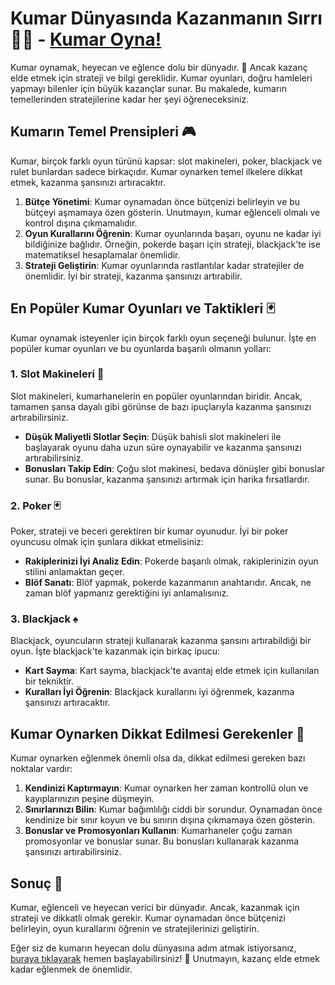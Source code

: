 # Kumar Dünyasında Kazanmanın Sırrı 💸🎰 - [Kumar Oyna!](https://casinotr.link/gWCRZ4)

Kumar oynamak, heyecan ve eğlence dolu bir dünyadır. 🎲 Ancak kazanç elde etmek için strateji ve bilgi gereklidir. Kumar oyunları, doğru hamleleri yapmayı bilenler için büyük kazançlar sunar. Bu makalede, kumarın temellerinden stratejilerine kadar her şeyi öğreneceksiniz. 

## Kumarın Temel Prensipleri 🎮

Kumar, birçok farklı oyun türünü kapsar: slot makineleri, poker, blackjack ve rulet bunlardan sadece birkaçıdır. Kumar oynarken temel ilkelere dikkat etmek, kazanma şansınızı artıracaktır.

1. **Bütçe Yönetimi**: Kumar oynamadan önce bütçenizi belirleyin ve bu bütçeyi aşmamaya özen gösterin. Unutmayın, kumar eğlenceli olmalı ve kontrol dışına çıkmamalıdır.
2. **Oyun Kurallarını Öğrenin**: Kumar oyunlarında başarı, oyunu ne kadar iyi bildiğinize bağlıdır. Örneğin, pokerde başarı için strateji, blackjack'te ise matematiksel hesaplamalar önemlidir.
3. **Strateji Geliştirin**: Kumar oyunlarında rastlantılar kadar stratejiler de önemlidir. İyi bir strateji, kazanma şansınızı artırabilir.

## En Popüler Kumar Oyunları ve Taktikleri 🃏

Kumar oynamak isteyenler için birçok farklı oyun seçeneği bulunur. İşte en popüler kumar oyunları ve bu oyunlarda başarılı olmanın yolları:

### 1. Slot Makineleri 🎰

Slot makineleri, kumarhanelerin en popüler oyunlarından biridir. Ancak, tamamen şansa dayalı gibi görünse de bazı ipuçlarıyla kazanma şansınızı artırabilirsiniz.

- **Düşük Maliyetli Slotlar Seçin**: Düşük bahisli slot makineleri ile başlayarak oyunu daha uzun süre oynayabilir ve kazanma şansınızı artırabilirsiniz.
- **Bonusları Takip Edin**: Çoğu slot makinesi, bedava dönüşler gibi bonuslar sunar. Bu bonuslar, kazanma şansınızı artırmak için harika fırsatlardır.

### 2. Poker 🃏

Poker, strateji ve beceri gerektiren bir kumar oyunudur. İyi bir poker oyuncusu olmak için şunlara dikkat etmelisiniz:

- **Rakiplerinizi İyi Analiz Edin**: Pokerde başarılı olmak, rakiplerinizin oyun stilini anlamaktan geçer. 
- **Blöf Sanatı**: Blöf yapmak, pokerde kazanmanın anahtarıdır. Ancak, ne zaman blöf yapmanız gerektiğini iyi anlamalısınız.

### 3. Blackjack ♠️

Blackjack, oyuncuların strateji kullanarak kazanma şansını artırabildiği bir oyun. İşte blackjack'te kazanmak için birkaç ipucu:

- **Kart Sayma**: Kart sayma, blackjack'te avantaj elde etmek için kullanılan bir tekniktir.
- **Kuralları İyi Öğrenin**: Blackjack kurallarını iyi öğrenmek, kazanma şansınızı artıracaktır. 

## Kumar Oynarken Dikkat Edilmesi Gerekenler 🚨

Kumar oynarken eğlenmek önemli olsa da, dikkat edilmesi gereken bazı noktalar vardır:

1. **Kendinizi Kaptırmayın**: Kumar oynarken her zaman kontrollü olun ve kayıplarınızın peşine düşmeyin.
2. **Sınırlarınızı Bilin**: Kumar bağımlılığı ciddi bir sorundur. Oynamadan önce kendinize bir sınır koyun ve bu sınırın dışına çıkmamaya özen gösterin.
3. **Bonuslar ve Promosyonları Kullanın**: Kumarhaneler çoğu zaman promosyonlar ve bonuslar sunar. Bu bonusları kullanarak kazanma şansınızı artırabilirsiniz.

## Sonuç 🎯

Kumar, eğlenceli ve heyecan verici bir dünyadır. Ancak, kazanmak için strateji ve dikkatli olmak gerekir. Kumar oynamadan önce bütçenizi belirleyin, oyun kurallarını öğrenin ve stratejilerinizi geliştirin. 

Eğer siz de kumarın heyecan dolu dünyasına adım atmak istiyorsanız, [buraya tıklayarak](https://casinotr.link/gWCRZ4) hemen başlayabilirsiniz! 🎉 Unutmayın, kazanç elde etmek kadar eğlenmek de önemlidir.
